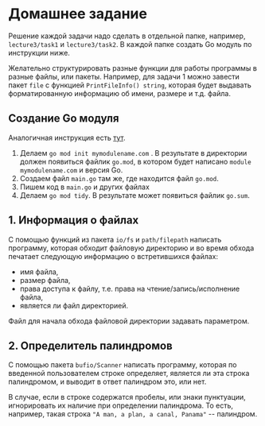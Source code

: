 # Домашнее задание

Решение каждой задачи надо сделать в отдельной папке, например, `lecture3/task1` и `lecture3/task2`.
В каждой папке создать Go модуль по инструкции ниже.

Желательно структурировать разные функции для работы программы в разные файлы, или пакеты.
Например, для задачи 1 можно завести пакет `file` с функцией `PrintFileInfo() string`, которая будет выдавать форматированную информацию об имени, размере и т.д. файла.

## Создание Go модуля

Аналогичная инструкция есть [тут](https://go.dev/doc/tutorial/create-module).

1. Делаем `go mod init mymodulename.com` . В результате в директории должен появиться файлик `go.mod`, в котором будет написано `module mymodulename.com` и версия Go.
1. Создаем файл `main.go` там же, где находится файл `go.mod`.
1. Пишем код в `main.go` и других файлах
1. Делаем `go mod tidy`. В результате может появиться файлик `go.sum`.

## 1. Информация о файлах

С помощью функций из пакета `io/fs` и `path/filepath` написать программу,
которая обходит файловую директорию и во время обхода печатает следующую информацию о встретившихся файлах:

- имя файла,
- размер файла,
- права доступа к файлу, т.е.
  права на чтение/запись/исполнение файла,
- является ли файл директорией.

Файл для начала обхода файловой директории задавать параметром.

## 2. Определитель палиндромов

С помощью пакета `bufio/Scanner` написать программу, которая по введенной пользователем строке определяет,
является ли эта строка палиндромом, и выводит в ответ палиндром это, или нет.

В случае, если в строке содержатся пробелы, или знаки пунктуации, игнорировать их наличие при определении палиндрома.
То есть, например, такая строка `"A man, a plan, a canal, Panama"` -- палиндром.
